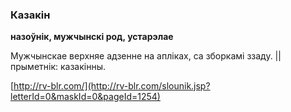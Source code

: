 ### Казакін
**назоўнік, мужчынскі род, устарэлае**

Мужчынскае верхняе адзенне на апліках, са зборкамі ззаду. || прыметнік: казакінны.

<a rel="author">[http://rv-blr.com/](http://rv-blr.com/slounik.jsp?letterId=0&maskId=0&pageId=1254)</a>
